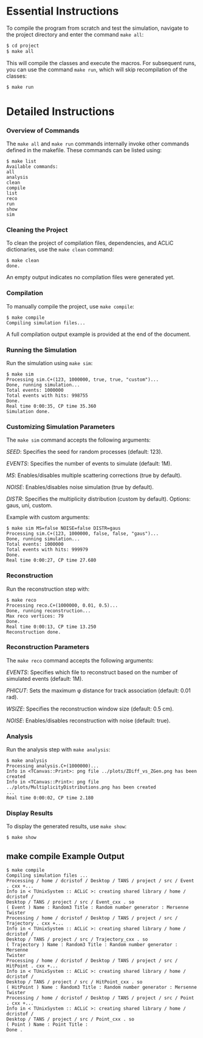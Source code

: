 # Essential Instructions

To compile the program from scratch and test the simulation, navigate to the project directory and enter the command  `make all`:

```bash
$ cd project
$ make all
```
This will compile the classes and execute the macros. For subsequent runs, you can use the command `make run`, which will skip recompilation of the classes:

```bash
$ make run
```

# Detailed Instructions

### Overview of Commands

The `make all` and `make run` commands internally invoke other commands defined in the makefile. These commands can be listed using:

```
$ make list
Available commands:
all
analysis
clean
compile
list
reco
run
show
sim
```

### Cleaning the Project

To clean the project of compilation files, dependencies, and ACLiC dictionaries, use the `make clean` command:

```
$ make clean
done.
```

An empty output indicates no compilation files were generated yet.

### Compilation

To manually compile the project, use `make compile`:
```
$ make compile
Compiling simulation files...
```
A full compilation output example is provided at the end of the document.

### Running the Simulation

Run the simulation using `make sim`:
```
$ make sim
Processing sim.C+(123, 1000000, true, true, "custom")...
Done, running simulation...
Total events: 1000000
Total events with hits: 998755
Done.
Real time 0:00:35, CP time 35.360
Simulation done.
```
### Customizing Simulation Parameters

The `make sim` command accepts the following arguments:

*SEED*: Specifies the seed for random processes (default: 123).

*EVENTS*: Specifies the number of events to simulate (default: 1M).

*MS*: Enables/disables multiple scattering corrections (true by default).

*NOISE*: Enables/disables noise simulation (true by default).

*DISTR*: Specifies the multiplicity distribution (custom by default). Options: gaus, uni, custom.

Example with custom arguments:

```
$ make sim MS=false NOISE=false DISTR=gaus
Processing sim.C+(123, 1000000, false, false, "gaus")...
Done, running simulation...
Total events: 1000000
Total events with hits: 999979
Done.
Real time 0:00:27, CP time 27.680
```
### Reconstruction

Run the reconstruction step with:
```
$ make reco
Processing reco.C+(1000000, 0.01, 0.5)...
Done, running reconstruction...
Max reco vertices: 79
Done.
Real time 0:00:13, CP time 13.250
Reconstruction done.
```
### Reconstruction Parameters

The `make reco` command accepts the following arguments:

*EVENTS*: Specifies which file to reconstruct based on the number of simulated events (default: 1M).

*PHICUT*: Sets the maximum φ distance for track association (default: 0.01 rad).

*WSIZE*: Specifies the reconstruction window size (default: 0.5 cm).

*NOISE*: Enables/disables reconstruction with noise (default: true).

### Analysis

Run the analysis step with `make analysis`:
```
$ make analysis
Processing analysis.C+(1000000)...
Info in <TCanvas::Print>: png file ../plots/ZDiff_vs_ZGen.png has been created
Info in <TCanvas::Print>: png file ../plots/MultiplicityDistributions.png has been created
...
Real time 0:00:02, CP time 2.180
```

### Display Results

To display the generated results, use `make show`:
```
$ make show
```



## make compile Example Output
```
$ make compile
Compiling simulation files ...
Processing / home / dcristof / Desktop / TANS / project / src / Event . cxx +...
Info in < TUnixSystem :: ACLiC >: creating shared library / home / dcristof /
Desktop / TANS / project / src / Event_cxx . so
( Event ) Name : Random3 Title : Random number generator : Mersenne Twister
Processing / home / dcristof / Desktop / TANS / project / src / Trajectory . cxx +...
Info in < TUnixSystem :: ACLiC >: creating shared library / home / dcristof /
Desktop / TANS / project / src / Trajectory_cxx . so
( Trajectory ) Name : Random3 Title : Random number generator : Mersenne
Twister
Processing / home / dcristof / Desktop / TANS / project / src / HitPoint . cxx +...
Info in < TUnixSystem :: ACLiC >: creating shared library / home / dcristof /
Desktop / TANS / project / src / HitPoint_cxx . so
( HitPoint ) Name : Random3 Title : Random number generator : Mersenne
Twister
Processing / home / dcristof / Desktop / TANS / project / src / Point . cxx +...
Info in < TUnixSystem :: ACLiC >: creating shared library / home / dcristof /
Desktop / TANS / project / src / Point_cxx . so
( Point ) Name : Point Title :
Done .
```

